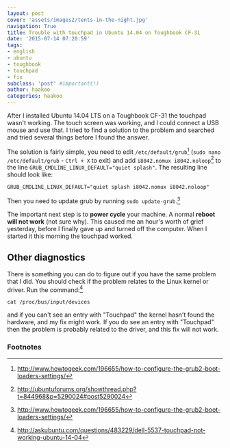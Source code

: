 ```yaml
---
layout: post
cover: 'assets/images2/tents-in-the-night.jpg'
navigation: True
title: Trouble with touchpad in Ubuntu 14.04 on Toughbook CF-31
date: '2015-07-14 07:20:59'
tags:
- english
- ubuntu
- toughbook
- touchpad
- fix
subclass: 'post' #important(!)
author: haakoo
categories: haakoo
---
```


After I installed Ubuntu 14.04 LTS on a Toughbook CF-31 the touchpad wasn't working. The touch screen was working, and I could connect a USB mouse and use that. I tried to find a solution to the problem and searched and tried several things before I found the answer.

The solution is fairly simple, you need to edit `/etc/default/grub`[^1] (`sudo nano /etc/default/grub` - `Ctrl + X` to exit) and add `i8042.nomux i8042.noloop`[^2] to the line `GRUB_CMDLINE_LINUX_DEFAULT="quiet splash"`. The resulting line should look like:

```
GRUB_CMDLINE_LINUX_DEFAULT="quiet splash i8042.nomux i8042.noloop"
```

Then you need to update grub by running `sudo update-grub`.[^1]

The important next step is to **power cycle** your machine. A normal **reboot will not work** (not sure why). This caused me an hour's worth of grief yesterday, before I finally gave up and turned off the computer. When I started it this morning the touchpad worked.

## Other diagnostics

There is something you can do to figure out if you have the same problem that I did. You should check if the problem relates to the Linux kernel or driver. Run the command:[^3]

```
cat /proc/bus/input/devices
```

and if you can't see an entry with "Touchpad" the kernel hasn't found the hardware, and my fix might work. If you do see an entry with "Touchpad" then the problem is probably related to the driver, and this fix will not work.

### Footnotes
[^1]: http://www.howtogeek.com/196655/how-to-configure-the-grub2-boot-loaders-settings/
[^2]: http://ubuntuforums.org/showthread.php?t=844968&p=5290024#post5290024
[^3]: http://askubuntu.com/questions/483229/dell-5537-touchpad-not-working-ubuntu-14-04
